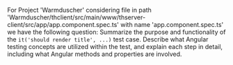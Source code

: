 For Project 'Warmduscher' considering file in path 'Warmduscher/thclient/src/main/www/thserver-client/src/app/app.component.spec.ts' with name 'app.component.spec.ts' we have the following question: 
Summarize the purpose and functionality of the `it('should render title', ...)` test case. Describe what Angular testing concepts are utilized within the test, and explain each step in detail, including what Angular methods and properties are involved.